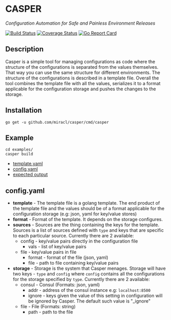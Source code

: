 # CASPER
_Configuration Automation for Safe and Painless Environment Releases_

[![Build Status](https://secure.travis-ci.org/miracl/casper.png?branch=master)](https://travis-ci.org/miracl/casper?branch=master)
[![Coverage Status](https://coveralls.io/repos/miracl/casper/badge.svg?branch=master&service=github)](https://coveralls.io/github/miracl/casper?branch=master)
[![Go Report Card](https://goreportcard.com/badge/github.com/miracl/casper)](https://goreportcard.com/report/github.com/miracl/casper)

## Description

Casper is a simple tool for managing configurations as code where the structure of the configurations is separated from the values themselves. That way you can use the same structure for different environments. The structure of the configurations is described in a template file. Overall the tool combines the template file with all the values, serializes it to a format applicable for the configuration storage and pushes the changes to the storage.

## Installation

```
go get -u github.com/miracl/casper/cmd/casper
```

## Example
```
cd examples/
casper build
```
* [template.yaml](/example/template.yaml)
* [config.yaml](/example/config.yaml)
* [expected output](/example/output.yaml)

## config.yaml

* **template** - The template file is a golang template. The end product of the template file and the values should be of a format applicable for the configuration storage (e.g: json, yaml for key/value stores)
* **format** - Format of the template. It depends on the storage configures.
* **sources** - Sources are the thing containing the keys for the template. Sources is a list of sources defined with `type` and keys that are specific to each particular source. Currently there are 2 available:
	* config - key/value pairs directly in the configuration file
		* vals - list of key/value pairs
	* file - key/value pairs in file
		* format - format of the file (json, yaml)
		* file - path to file containing key/value pairs
* **storage** - Storage is the system that Casper menages. Storage will have two keys - `type` and `config` where `config` contains all the configurations for the storage specified by `type`. Currently there are 2 available:
	* consul - Consul (Formats: json, yaml)
		* addr - address of the consul instance e.g: `localhost:8500`
		* ignore - keys given the value of this setting in configuration will be ignored by Casper. The default such value is "_ignore"
	* file - File (Formats: string)
		* path - path to the file

